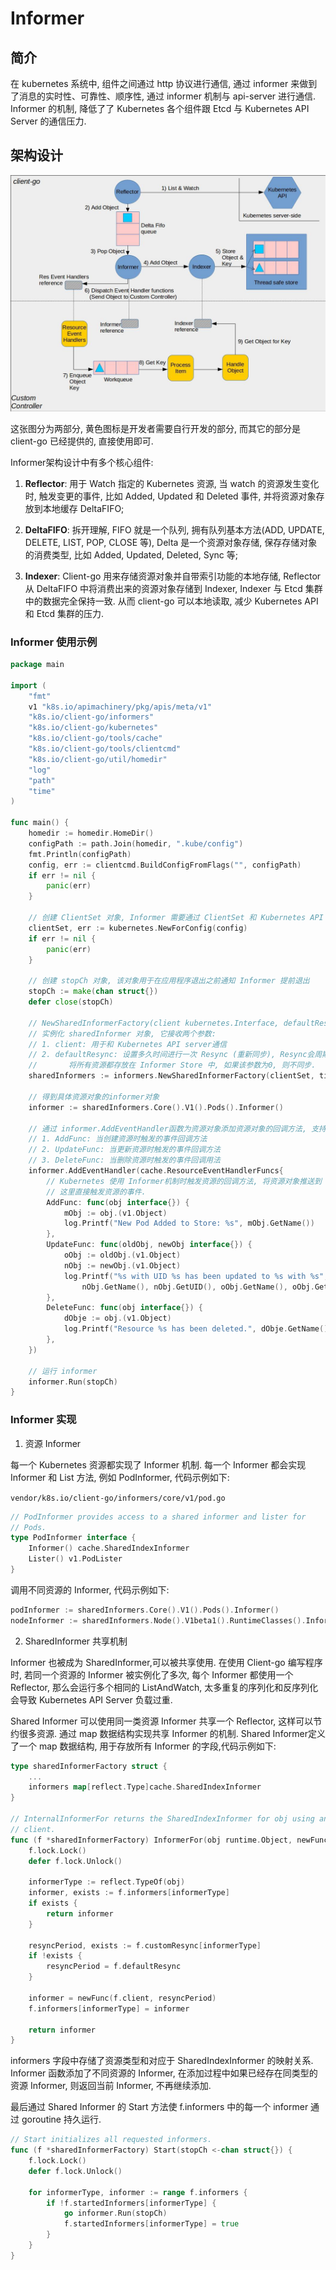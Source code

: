 # Informer

## 简介

在 kubernetes 系统中, 组件之间通过 http 协议进行通信, 
通过 informer 来做到了消息的实时性、可靠性、顺序性, 
通过 informer 机制与 api-server 进行通信.
Informer 的机制, 降低了了 Kubernetes 各个组件跟 Etcd 与 Kubernetes API Server 的通信压力.
## 架构设计

![informer架构](img/informer-arch.jpg)

这张图分为两部分, 黄色图标是开发者需要自行开发的部分, 而其它的部分是 client-go 已经提供的, 直接使用即可.

Informer架构设计中有多个核心组件: 

1. **Reflector**: 
用于 Watch 指定的 Kubernetes 资源, 当 watch 的资源发生变化时, 触发变更的事件, 
比如 Added, Updated 和 Deleted 事件, 并将资源对象存放到本地缓存 DeltaFIFO; 

2. **DeltaFIFO**: 
拆开理解, FIFO 就是一个队列, 拥有队列基本方法(ADD, UPDATE, DELETE, LIST, POP, CLOSE 等), 
Delta 是一个资源对象存储, 保存存储对象的消费类型, 比如 Added, Updated, Deleted, Sync 等; 

3. **Indexer**: Client-go 用来存储资源对象并自带索引功能的本地存储, 
Reflector 从 DeltaFIFO 中将消费出来的资源对象存储到 Indexer, 
Indexer 与 Etcd 集群中的数据完全保持一致.
从而 client-go 可以本地读取, 减少 Kubernetes API 和 Etcd 集群的压力.

### Informer 使用示例

```go
package main

import (
	"fmt"
	v1 "k8s.io/apimachinery/pkg/apis/meta/v1"
	"k8s.io/client-go/informers"
	"k8s.io/client-go/kubernetes"
	"k8s.io/client-go/tools/cache"
	"k8s.io/client-go/tools/clientcmd"
	"k8s.io/client-go/util/homedir"
	"log"
	"path"
	"time"
)

func main() {
	homedir := homedir.HomeDir()
	configPath := path.Join(homedir, ".kube/config")
	fmt.Println(configPath)
	config, err := clientcmd.BuildConfigFromFlags("", configPath)
	if err != nil {
		panic(err)
	}

	// 创建 ClientSet 对象, Informer 需要通过 ClientSet 和 Kubernetes API server 通信
	clientSet, err := kubernetes.NewForConfig(config)
	if err != nil {
		panic(err)
	}

	// 创建 stopCh 对象, 该对象用于在应用程序退出之前通知 Informer 提前退出
	stopCh := make(chan struct{})
	defer close(stopCh)

	// NewSharedInformerFactory(client kubernetes.Interface, defaultResync time.Duration) SharedInformerFactory
	// 实例化 sharedInformer 对象, 它接收两个参数:
	// 1. client: 用于和 Kubernetes API server通信
	// 2. defaultResync: 设置多久时间进行一次 Resync (重新同步), Resync会周期性执行List操作, 
	//       将所有资源都存放在 Informer Store 中, 如果该参数为0, 则不同步.
	sharedInformers := informers.NewSharedInformerFactory(clientSet, time.Minute)

	// 得到具体资源对象的informer对象
	informer := sharedInformers.Core().V1().Pods().Informer()

	// 通过 informer.AddEventHandler函数为资源对象添加资源对象的回调方法, 支持3种资源事件的回调方法:
	// 1. AddFunc: 当创建资源时触发的事件回调方法
	// 2. UpdateFunc: 当更新资源时触发的事件回调方法
	// 3. DeleteFunc: 当删除资源时触发的事件回调用法
	informer.AddEventHandler(cache.ResourceEventHandlerFuncs{
		// Kubernetes 使用 Informer机制时触发资源的回调方法, 将资源对象推送到 WorkQueue 或其他队列, 
		// 这里直接触发资源的事件.
		AddFunc: func(obj interface{}) {
			mObj := obj.(v1.Object)
			log.Printf("New Pod Added to Store: %s", mObj.GetName())
		},
		UpdateFunc: func(oldObj, newObj interface{}) {
			oObj := oldObj.(v1.Object)
			nObj := newObj.(v1.Object)
			log.Printf("%s with UID %s has been updated to %s with %s",
				nObj.GetName(), nObj.GetUID(), oObj.GetName(), oObj.GetUID())
		},
		DeleteFunc: func(obj interface{}) {
			dObje := obj.(v1.Object)
			log.Printf("Resource %s has been deleted.", dObje.GetName())
		},
	})

	// 运行 informer
	informer.Run(stopCh)
}
```

### Informer 实现

1. 资源 Informer

每一个 Kubernetes 资源都实现了 Informer 机制. 
每一个 Informer 都会实现 Informer 和 List 方法, 例如 PodInformer, 代码示例如下:

`vendor/k8s.io/client-go/informers/core/v1/pod.go`

```go
// PodInformer provides access to a shared informer and lister for
// Pods.
type PodInformer interface {
	Informer() cache.SharedIndexInformer
	Lister() v1.PodLister
}
```

调用不同资源的 Informer, 代码示例如下: 

```go
podInformer := sharedInformers.Core().V1().Pods().Informer()
nodeInformer := sharedInformers.Node().V1beta1().RuntimeClasses().Informer()
```

2. SharedInformer 共享机制

Informer 也被成为 SharedInformer,可以被共享使用.
在使用 Client-go 编写程序时, 若同一个资源的 Informer 被实例化了多次, 每个 Informer 都使用一个 Reflector, 
那么会运行多个相同的 ListAndWatch, 太多重复的序列化和反序列化会导致 Kubernetes API Server 负载过重.

Shared Informer 可以使用同一类资源 Informer 共享一个 Reflector, 这样可以节约很多资源. 
通过 map 数据结构实现共享 Informer 的机制. Shared Informer定义了一个 map 数据结构, 
用于存放所有 Informer 的字段,代码示例如下: 

```go
type sharedInformerFactory struct {
    ...
	informers map[reflect.Type]cache.SharedIndexInformer
}

// InternalInformerFor returns the SharedIndexInformer for obj using an internal
// client.
func (f *sharedInformerFactory) InformerFor(obj runtime.Object, newFunc internalinterfaces.NewInformerFunc) cache.SharedIndexInformer {
	f.lock.Lock()
	defer f.lock.Unlock()

	informerType := reflect.TypeOf(obj)
	informer, exists := f.informers[informerType]
	if exists {
		return informer
	}

	resyncPeriod, exists := f.customResync[informerType]
	if !exists {
		resyncPeriod = f.defaultResync
	}

	informer = newFunc(f.client, resyncPeriod)
	f.informers[informerType] = informer

	return informer
}
```

informers 字段中存储了资源类型和对应于 SharedIndexInformer 的映射关系.
Informer 函数添加了不同资源的 Informer, 在添加过程中如果已经存在同类型的资源 Informer,
则返回当前 Informer, 不再继续添加.

最后通过 Shared Informer 的 Start 方法使 f.informers 中的每一个 informer 通过 goroutine 持久运行.

```go
// Start initializes all requested informers.
func (f *sharedInformerFactory) Start(stopCh <-chan struct{}) {
	f.lock.Lock()
	defer f.lock.Unlock()

	for informerType, informer := range f.informers {
		if !f.startedInformers[informerType] {
			go informer.Run(stopCh)
			f.startedInformers[informerType] = true
		}
	}
}
```